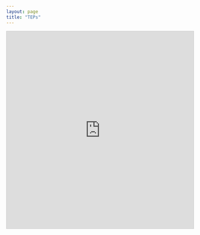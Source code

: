 ```yaml
---
layout: page
title: "TEPs"
---
```


<iframe class="airtable-embed" src="https://airtable.com/embed/shrIxmOQWFRH8WDZO?backgroundColor=cyan&layout=card&viewControls=on" frameborder="0" onmousewheel="" width="100%" height="533" style="background: transparent; border: 1px solid #ccc;"></iframe>